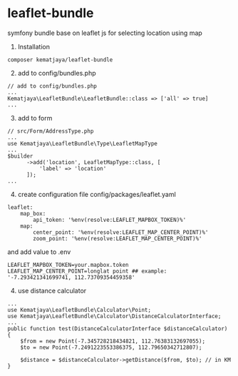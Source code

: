 # leaflet-bundle
symfony bundle base on leaflet js for selecting location using map
1. Installation
```
composer kematjaya/leaflet-bundle
```
2. add to config/bundles.php
```
// add to config/bundles.php
...
Kematjaya\LeafletBundle\LeafletBundle::class => ['all' => true]
...
```
3. add to form
```
// src/Form/AddressType.php
...
use Kematjaya\LeafletBundle\Type\LeafletMapType
...
$builder
      ->add('location', LeafletMapType::class, [
          'label' => 'location'
      ]);
...
```
4. create configuration file config/packages/leaflet.yaml
```
leaflet:
    map_box: 
        api_token: '%env(resolve:LEAFLET_MAPBOX_TOKEN)%'
    map: 
        center_point: '%env(resolve:LEAFLET_MAP_CENTER_POINT)%'
        zoom_point: '%env(resolve:LEAFLET_MAP_CENTER_POINT)%'
```
and add value to .env
```
LEAFLET_MAPBOX_TOKEN=your.mapbox.token
LEAFLET_MAP_CENTER_POINT=longlat point ## example: '-7.293421341699741, 112.73709354459358'
```
4. use distance calculator
```
...
use Kematjaya\LeafletBundle\Calculator\Point;
use Kematjaya\LeafletBundle\Calculator\DistanceCalculatorInterface;
...
public function test(DistanceCalculatorInterface $distanceCalculator) 
{
    $from = new Point(-7.345728218434821, 112.76383132697055);
    $to = new Point(-7.2491223553386375, 112.79650342712807);

    $distance = $distanceCalculator->getDistance($from, $to); // in KM
}
```
